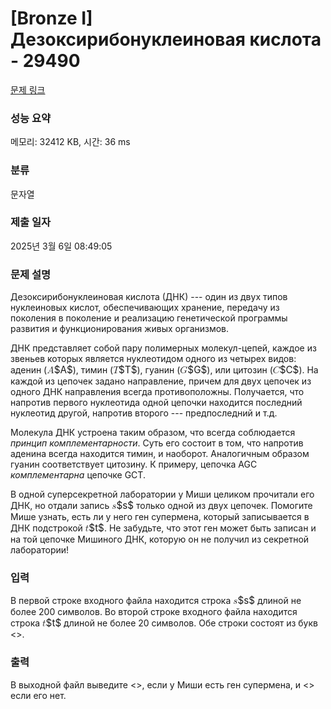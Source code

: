# [Bronze I] Дезоксирибонуклеиновая кислота - 29490 

[문제 링크](https://www.acmicpc.net/problem/29490) 

### 성능 요약

메모리: 32412 KB, 시간: 36 ms

### 분류

문자열

### 제출 일자

2025년 3월 6일 08:49:05

### 문제 설명

<p>Дезоксирибонуклеиновая кислота (ДНК) --- один из двух типов нуклеиновых кислот, обеспечивающих хранение, передачу из поколения в поколение и реализацию генетической программы развития и функционирования живых организмов.</p>

<p>ДНК представляет собой пару полимерных молекул-цепей, каждое из звеньев которых является нуклеотидом одного из четырех видов: аденин (<mjx-container class="MathJax" jax="CHTML" style="font-size: 109%; position: relative;"><mjx-math class="MJX-TEX" aria-hidden="true"><mjx-mi class="mjx-i"><mjx-c class="mjx-c1D434 TEX-I"></mjx-c></mjx-mi></mjx-math><mjx-assistive-mml unselectable="on" display="inline"><math xmlns="http://www.w3.org/1998/Math/MathML"><mi>A</mi></math></mjx-assistive-mml><span aria-hidden="true" class="no-mathjax mjx-copytext">$A$</span></mjx-container>), тимин (<mjx-container class="MathJax" jax="CHTML" style="font-size: 109%; position: relative;"><mjx-math class="MJX-TEX" aria-hidden="true"><mjx-mi class="mjx-i"><mjx-c class="mjx-c1D447 TEX-I"></mjx-c></mjx-mi></mjx-math><mjx-assistive-mml unselectable="on" display="inline"><math xmlns="http://www.w3.org/1998/Math/MathML"><mi>T</mi></math></mjx-assistive-mml><span aria-hidden="true" class="no-mathjax mjx-copytext">$T$</span></mjx-container>), гуанин (<mjx-container class="MathJax" jax="CHTML" style="font-size: 109%; position: relative;"><mjx-math class="MJX-TEX" aria-hidden="true"><mjx-mi class="mjx-i"><mjx-c class="mjx-c1D43A TEX-I"></mjx-c></mjx-mi></mjx-math><mjx-assistive-mml unselectable="on" display="inline"><math xmlns="http://www.w3.org/1998/Math/MathML"><mi>G</mi></math></mjx-assistive-mml><span aria-hidden="true" class="no-mathjax mjx-copytext">$G$</span></mjx-container>), или цитозин (<mjx-container class="MathJax" jax="CHTML" style="font-size: 109%; position: relative;"><mjx-math class="MJX-TEX" aria-hidden="true"><mjx-mi class="mjx-i"><mjx-c class="mjx-c1D436 TEX-I"></mjx-c></mjx-mi></mjx-math><mjx-assistive-mml unselectable="on" display="inline"><math xmlns="http://www.w3.org/1998/Math/MathML"><mi>C</mi></math></mjx-assistive-mml><span aria-hidden="true" class="no-mathjax mjx-copytext">$C$</span></mjx-container>). На каждой из цепочек задано направление, причем для двух цепочек из одного ДНК направления всегда противоположны. Получается, что напротив первого нуклеотида одной цепочки находится последний нуклеотид другой, напротив второго --- предпоследний и т.д.</p>

<p>Молекула ДНК устроена таким образом, что всегда соблюдается <em>принцип комплементарности</em>. Суть его состоит в том, что напротив аденина всегда находится тимин, и наоборот. Аналогичным образом гуанин соответствует цитозину. К примеру, цепочка AGC <em>комплементарна</em> цепочке GCT.</p>

<p>В одной суперсекретной лаборатории у Миши целиком прочитали его ДНК, но отдали запись <mjx-container class="MathJax" jax="CHTML" style="font-size: 109%; position: relative;"><mjx-math class="MJX-TEX" aria-hidden="true"><mjx-mi class="mjx-i"><mjx-c class="mjx-c1D460 TEX-I"></mjx-c></mjx-mi></mjx-math><mjx-assistive-mml unselectable="on" display="inline"><math xmlns="http://www.w3.org/1998/Math/MathML"><mi>s</mi></math></mjx-assistive-mml><span aria-hidden="true" class="no-mathjax mjx-copytext">$s$</span></mjx-container> только одной из двух цепочек. Помогите Мише узнать, есть ли у него ген супермена, который записывается в ДНК подстрокой <mjx-container class="MathJax" jax="CHTML" style="font-size: 109%; position: relative;"><mjx-math class="MJX-TEX" aria-hidden="true"><mjx-mi class="mjx-i"><mjx-c class="mjx-c1D461 TEX-I"></mjx-c></mjx-mi></mjx-math><mjx-assistive-mml unselectable="on" display="inline"><math xmlns="http://www.w3.org/1998/Math/MathML"><mi>t</mi></math></mjx-assistive-mml><span aria-hidden="true" class="no-mathjax mjx-copytext">$t$</span></mjx-container>. Не забудьте, что этот ген может быть записан и на той цепочке Мишиного ДНК, которую он не получил из секретной лаборатории!</p>

### 입력 

 <p>В первой строке входного файла находится строка <mjx-container class="MathJax" jax="CHTML" style="font-size: 109%; position: relative;"><mjx-math class="MJX-TEX" aria-hidden="true"><mjx-mi class="mjx-i"><mjx-c class="mjx-c1D460 TEX-I"></mjx-c></mjx-mi></mjx-math><mjx-assistive-mml unselectable="on" display="inline"><math xmlns="http://www.w3.org/1998/Math/MathML"><mi>s</mi></math></mjx-assistive-mml><span aria-hidden="true" class="no-mathjax mjx-copytext">$s$</span></mjx-container> длиной не более 200 символов. Во второй строке входного файла находится строка <mjx-container class="MathJax" jax="CHTML" style="font-size: 109%; position: relative;"><mjx-math class="MJX-TEX" aria-hidden="true"><mjx-mi class="mjx-i"><mjx-c class="mjx-c1D461 TEX-I"></mjx-c></mjx-mi></mjx-math><mjx-assistive-mml unselectable="on" display="inline"><math xmlns="http://www.w3.org/1998/Math/MathML"><mi>t</mi></math></mjx-assistive-mml><span aria-hidden="true" class="no-mathjax mjx-copytext">$t$</span></mjx-container> длиной не более 20 символов. Обе строки состоят из букв <<ATGC>>.</p>

### 출력 

 <p>В выходной файл выведите <<Yes>>, если у Миши есть ген супермена, и <<No>> если его нет.</p>

